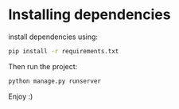 # Installing dependencies
install dependencies using:
```sh
pip install -r requirements.txt
```
Then run the project:
```sh
python manage.py runserver
```
Enjoy :)